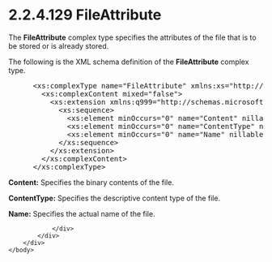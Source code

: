 <html dir="LTR" xmlns:mshelp="http://msdn.microsoft.com/mshelp" xmlns:ddue="http://ddue.schemas.microsoft.com/authoring/2003/5" xmlns:xlink="http://www.w3.org/1999/xlink" xmlns:tool="http://www.microsoft.com/tooltip">
    <head>
        <meta http-equiv="Content-Type" content="text/html; CHARSET=utf-8"></meta>
        <meta name="save" content="history"></meta>
        <title>2.2.4.129 FileAttribute</title>
        <xml>
            <mshelp:toctitle title="2.2.4.129 FileAttribute"></mshelp:toctitle>
            <mshelp:rltitle title="[MS-SSMDSWS-15]: FileAttribute"></mshelp:rltitle>
            <mshelp:keyword index="A" term="8109458c-51f3-480f-90d6-eb21ebf551af"></mshelp:keyword>
            <mshelp:attr name="DCSext.ContentType" value="open specification"></mshelp:attr>
            <mshelp:attr name="AssetID" value="8109458c-51f3-480f-90d6-eb21ebf551af"></mshelp:attr>
            <mshelp:attr name="TopicType" value="kbRef"></mshelp:attr>
            <mshelp:attr name="DCSext.Title" value="[MS-SSMDSWS-15]: FileAttribute" />
        </xml>
    </head>
    <body>
        <div id="header">
            <h1 class="heading">2.2.4.129 FileAttribute</h1>
        </div>
        <div id="mainSection">
            <div id="mainBody">
                <div id="allHistory" class="saveHistory"></div>
                <div id="sectionSection0" class="section" name="collapseableSection">
                    

<p>The <b>FileAttribute</b> complex type specifies the
attributes of the file that is to be stored or is already stored.</p>

<p>The following is the XML schema definition of the <b>FileAttribute</b>
complex type.</p>

<dl>
<dd>
<div><pre> &lt;xs:complexType name=&quot;FileAttribute&quot; xmlns:xs=&quot;http://www.w3.org/2001/XMLSchema&quot;&gt;
   &lt;xs:complexContent mixed=&quot;false&quot;&gt;
     &lt;xs:extension xmlns:q999=&quot;http://schemas.microsoft.com/sqlserver/masterdataservices/2009/09&quot; base=&quot;q999:DataContractBase&quot;&gt;
       &lt;xs:sequence&gt;
         &lt;xs:element minOccurs=&quot;0&quot; name=&quot;Content&quot; nillable=&quot;true&quot; type=&quot;xs:base64Binary&quot; /&gt;
         &lt;xs:element minOccurs=&quot;0&quot; name=&quot;ContentType&quot; nillable=&quot;true&quot; type=&quot;xs:string&quot; /&gt;
         &lt;xs:element minOccurs=&quot;0&quot; name=&quot;Name&quot; nillable=&quot;true&quot; type=&quot;xs:string&quot; /&gt;
       &lt;/xs:sequence&gt;
     &lt;/xs:extension&gt;
   &lt;/xs:complexContent&gt;
 &lt;/xs:complexType&gt;
</pre></div>
</dd></dl>

<p><b>Content:</b> Specifies the binary contents of the
file.</p>

<p><b>ContentType:</b> Specifies the descriptive content
type of the file.</p>

<p><b>Name:</b> Specifies the actual name of the file.</p>


                </div>
            </div>
        </div>
    </body>
</html>